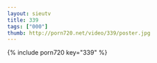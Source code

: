 ```yaml
--- 
layout: sieutv
title: 339
tags: ["000"]
thumb: http://porn720.net/video/339/poster.jpg
---
```

{% include porn720 key="339" %} 
